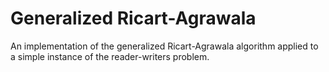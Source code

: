 # Generalized Ricart-Agrawala

An implementation of the generalized Ricart-Agrawala algorithm applied to a simple instance of the reader-writers problem.
